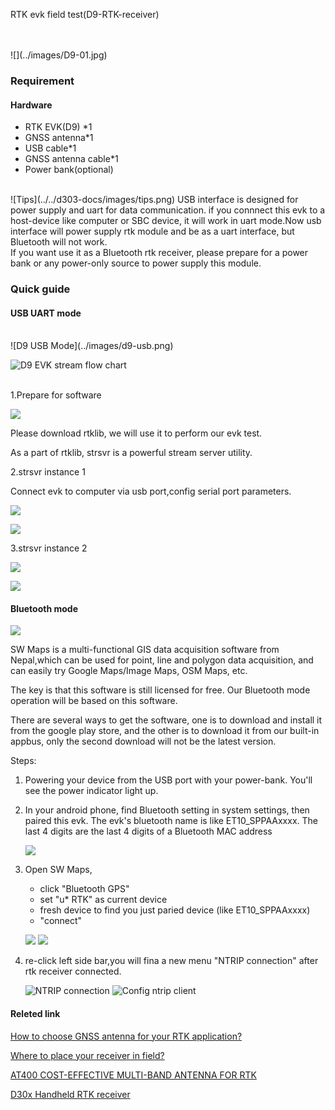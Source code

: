 <span class="markdown-body-normal-header">RTK evk field test(D9-RTK-receiver)
</span>
<br>

<br>
<br>
![](../images/D9-01.jpg) 

### Requirement

#### Hardware
* RTK EVK(D9) *1
* GNSS antenna*1
* USB cable*1
* GNSS antenna cable*1
* Power bank(optional)

<br>
![Tips](../../d303-docs/images/tips.png)
USB interface is designed for power supply and uart for data communication.
if you connnect this evk to a host-device like computer or SBC device, it will 
work in uart mode.Now usb interface will power supply rtk module and be as a uart
interface, but Bluetooth will not work.

<br>
If you want use it as a Bluetooth rtk receiver, please prepare for a power bank
or any power-only source to power supply this module.

### Quick guide

#### USB UART mode

<br>
![D9 USB Mode](../images/d9-usb.png)

![D9 EVK stream flow chart](../images/d9-strsvr.png)
  
<br>
1.Prepare for software

  ![](../images/str-d9.png)
   
  Please download rtklib, we will use it to perform our evk test.

  As a part of rtklib, strsvr is a powerful stream server utility.
 

 
2.strsvr instance 1
   
  Connect evk to computer via usb port,config serial port parameters.
   
   
  ![](../images/str-1.png) 
   
   ![](../images/str-2.png)

3.strsvr instance 2

  ![](../images/str-3.png) 
 
  ![](../images/str-4.png)


#### Bluetooth mode

![](../images/sw-map-0.png)

SW Maps is a multi-functional GIS data acquisition software from Nepal,which can be used for point, line and polygon data acquisition, and can easily try Google Maps/Image Maps, OSM Maps, etc. 

The key is that this software is still licensed for free.
Our Bluetooth mode operation will be based on this software.

There are several ways to get the software, one is to download and install it from the google play store, and the other is to download it from our built-in appbus, only the second download will not be the latest version.
 
Steps:
1. Powering your device from the USB port with your power-bank. You'll see the power indicator light up.  

2. In your android phone, find Bluetooth setting in system settings, then paired this evk. The evk's bluetooth name is like ET10_SPPAAxxxx. The last 4 digits are the last 4 digits of a Bluetooth MAC address 

   ![](../images/sw-d9-1.png)

3. Open SW Maps, 
   - click "Bluetooth GPS"
   - set "u* RTK" as current device 
   - fresh device to find you just paried device (like ET10_SPPAAxxxx) 
   - "connect" 
   
   ![](../images/sw-d9-3.png)  ![](../images/sw-d9-5.png)


4. re-click left side bar,you will fina a new menu "NTRIP connection" after rtk receiver connected. 

   ![NTRIP connection](../images/sw-d9-6.png)  ![Config ntrip client](../images/sw-d9-7.png) 

   


   
   
   
   
   
#### Releted link  
 [How to choose GNSS antenna for your RTK application?](../../d303-docs/common/choice-of-antenna) 

 
 [Where to place your receiver in field?](../../d303-docs/common/about-rtk/#where-to-place-your-rtk-receiver) 

 
 [AT400 COST-EFFECTIVE MULTI-BAND ANTENNA FOR RTK](https://www.datagnss.com/products/at400-multi-band-antenna-for-rtk) 
 
 
 [D30x Handheld RTK receiver](../../d303-docs/)



